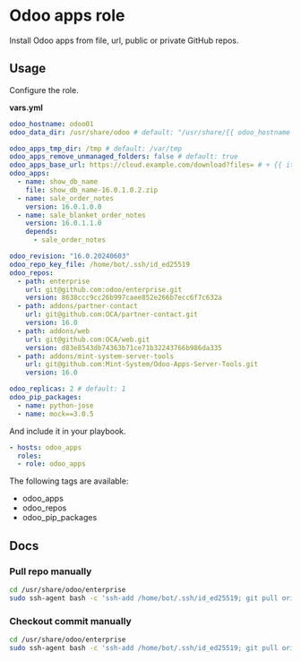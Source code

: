 # Odoo apps role

Install Odoo apps from file, url, public or private GitHub repos.

## Usage

Configure the role.

**vars.yml**

```yml
odoo_hostname: odoo01
odoo_data_dir: /usr/share/odoo # default: "/usr/share/{{ odoo_hostname }}"

odoo_apps_tmp_dir: /tmp # default: /var/tmp
odoo_apps_remove_unmanaged_folders: false # default: true
odoo_apps_base_url: https://cloud.example.com/download?files= # + {{ item.name }}-{{ item.version }}.zip
odoo_apps:
  - name: show_db_name
    file: show_db_name-16.0.1.0.2.zip
  - name: sale_order_notes
    version: 16.0.1.0.0
  - name: sale_blanket_order_notes
    version: 16.0.1.1.0
    depends:
      - sale_order_notes

odoo_revision: "16.0.20240603"
odoo_repo_key_file: /home/bot/.ssh/id_ed25519
odoo_repos:
  - path: enterprise
    url: git@github.com:odoo/enterprise.git
    version: 8638ccc9cc26b997caee852e266b7ecc6f7c632a
  - path: addons/partner-contact
    url: git@github.com:OCA/partner-contact.git
    version: 16.0
  - path: addons/web
    url: git@github.com:OCA/web.git
    version: d83e8543db74363b71ce71b32243766b986da335
  - path: addons/mint-system-server-tools
    url: git@github.com:Mint-System/Odoo-Apps-Server-Tools.git
    version: 16.0

odoo_replicas: 2 # default: 1
odoo_pip_packages:
  - name: python-jose
  - name: mock==3.0.5
```

And include it in your playbook.

```yml
- hosts: odoo_apps
  roles:
  - role: odoo_apps
```

The following tags are available:

* odoo_apps
* odoo_repos
* odoo_pip_packages

## Docs

### Pull repo manually

```bash
cd /usr/share/odoo/enterprise
sudo ssh-agent bash -c 'ssh-add /home/bot/.ssh/id_ed25519; git pull origin 16.0'
```

### Checkout commit manually

```bash
cd /usr/share/odoo/enterprise
sudo ssh-agent bash -c 'ssh-add /home/bot/.ssh/id_ed25519; git pull origin 16.0'
```
